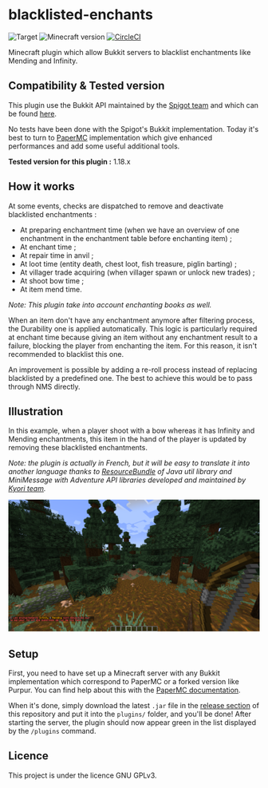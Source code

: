 # blacklisted-enchants
![Target](https://img.shields.io/badge/plugin-Minecraft-blueviolet)
![Minecraft version](https://img.shields.io/badge/version-1.18.2-blue)
[![CircleCI](https://dl.circleci.com/status-badge/img/gh/Djaytan/mc-blacklisted-enchants/tree/main.svg?style=svg)](https://dl.circleci.com/status-badge/redirect/gh/Djaytan/mc-blacklisted-enchants/tree/main)

Minecraft plugin which allow Bukkit servers to blacklist enchantments like Mending and Infinity.

## Compatibility & Tested version

This plugin use the Bukkit API maintained by the [Spigot team](https://www.spigotmc.org/) and which
can be found [here](https://hub.spigotmc.org/javadocs/bukkit/).

No tests have been done with the Spigot's Bukkit implementation. Today it's best to turn to
[PaperMC](https://papermc.io/) implementation which give enhanced performances and add some useful
additional tools.

**Tested version for this plugin :** 1.18.x

## How it works

At some events, checks are dispatched to remove and deactivate blacklisted enchantments :
* At preparing enchantment time (when we have an overview of one enchantment in the enchantment 
  table before enchanting item) ;
* At enchant time ;
* At repair time in anvil ;
* At loot time (entity death, chest loot, fish treasure, piglin barting) ;
* At villager trade acquiring (when villager spawn or unlock new trades) ;
* At shoot bow time ;
* At item mend time.

*Note: This plugin take into account enchanting books as well.*

When an item don't have any enchantment anymore after filtering process, the Durability one is
applied automatically. This logic is particularly required at enchant time because giving an item
without any enchantment result to a failure, blocking the player from enchanting the item.
For this reason, it isn't recommended to blacklist this one.

An improvement is possible by adding a re-roll process instead of replacing blacklisted by a
predefined one. The best to achieve this would be to pass through NMS directly.

## Illustration

In this example, when a player shoot with a bow whereas it has Infinity and Mending enchantments,
this item in the hand of the player is updated by removing these blacklisted enchantments.

*Note: the plugin is actually in French, but it will be easy to translate it into another
language thanks to [ResourceBundle](https://docs.oracle.com/javase/8/docs/api/java/util/ResourceBundle.html)
of Java util library and MiniMessage with Adventure API libraries developed and maintained by
[Kyori team](https://docs.adventure.kyori.net/).*

![](img/bow_shoot_reaction.png)

## Setup

First, you need to have set up a Minecraft server with any Bukkit implementation which correspond to
PaperMC or a forked version like Purpur. You can find help about this with the
[PaperMC documentation](https://docs.papermc.io/paper/getting-started).

When it's done, simply download the latest `.jar` file in the
[release section](https://github.com/Djaytan/mc-blacklisted-enchantments/releases/) of this
repository and put it into the `plugins/` folder, and you'll be done! After starting the server,
the plugin should now appear green in the list displayed by the `/plugins` command.

## Licence

This project is under the licence GNU GPLv3.
